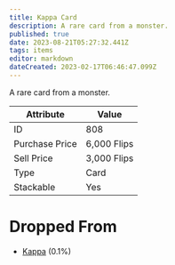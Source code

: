 ```yaml
---
title: Kappa Card
description: A rare card from a monster.
published: true
date: 2023-08-21T05:27:32.441Z
tags: items
editor: markdown
dateCreated: 2023-02-17T06:46:47.099Z
---
```


A rare card from a monster.

|Attribute|Value|
|-|-|
|ID|808|
|Purchase Price|6,000 Flips|
|Sell Price|3,000 Flips|
|Type|Card|
|Stackable|Yes|


# Dropped From
 * [Kappa](/monsters/kappa) (0.1%)
